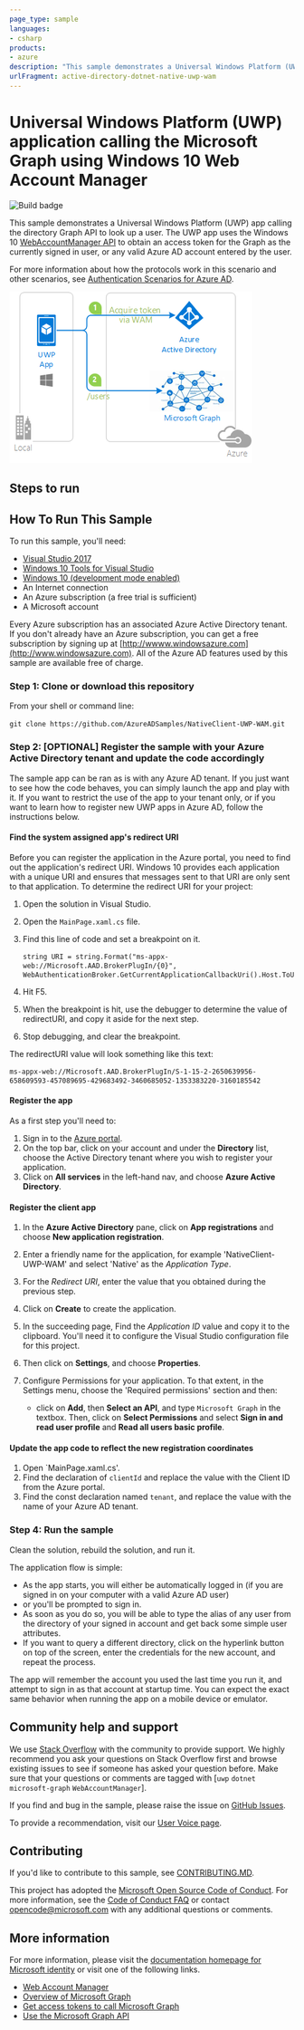 ```yaml
---
page_type: sample
languages:
- csharp
products:
- azure
description: "This sample demonstrates a Universal Windows Platform (UWP) app calling the directory Graph API to look up a user."
urlFragment: active-directory-dotnet-native-uwp-wam
---
```


# Universal Windows Platform (UWP) application calling the Microsoft Graph using Windows 10 Web Account Manager

![Build badge](https://identitydivision.visualstudio.com/_apis/public/build/definitions/a7934fdd-dcde-4492-a406-7fad6ac00e17/515/badge)

This sample demonstrates a Universal Windows Platform (UWP) app calling the directory Graph API to look up a user. The UWP app uses the Windows 10 [WebAccountManager API](https://docs.microsoft.com/uwp/api/Windows.Security.Authentication.Web.Provider.WebAccountManager) to obtain an access token for the Graph as the currently signed in user, or any valid Azure AD account entered by the user.

For more information about how the protocols work in this scenario and other scenarios, see [Authentication Scenarios for Azure AD](http://go.microsoft.com/fwlink/?LinkId=394414).

![Topology](ReadmeFiles/Topology.png)

## Steps to run

## How To Run This Sample

To run this sample, you'll need:

- [Visual Studio 2017](https://aka.ms/vsdownload)
- [Windows 10 Tools for Visual Studio](https://developer.microsoft.com/en-us/windows/downloads)
- [Windows 10 (development mode enabled)](https://docs.microsoft.com/en-us/windows/uwp/get-started/enable-your-device-for-development)
- An Internet connection
- An Azure subscription (a free trial is sufficient)
- A Microsoft account

Every Azure subscription has an associated Azure Active Directory tenant.  If you don't already have an Azure subscription, you can get a free subscription by signing up at [http://wwww.windowsazure.com](http://www.windowsazure.com).  All of the Azure AD features used by this sample are available free of charge.

### Step 1:  Clone or download this repository

From your shell or command line:

`git clone https://github.com/AzureADSamples/NativeClient-UWP-WAM.git`

### Step 2:  [OPTIONAL] Register the sample with your Azure Active Directory tenant and update the code accordingly

The sample app can be ran as is with any Azure AD tenant. If you just want to see how the code behaves, you can simply launch the app and play with it.
If you want to restrict the use of the app to your tenant only, or if you want to learn how to register new UWP apps in Azure AD, follow the instructions below.

#### Find the system assigned app's redirect URI

Before you can register the application in the Azure portal, you need to find out the application's redirect URI.  Windows 10 provides each application with a unique URI and ensures that messages sent to that URI are only sent to that application.  To determine the redirect URI for your project:

1. Open the solution in Visual Studio.
2. Open the `MainPage.xaml.cs` file.
3. Find this line of code and set a breakpoint on it.

    ```CSharp
    string URI = string.Format("ms-appx-web://Microsoft.AAD.BrokerPlugIn/{0}", WebAuthenticationBroker.GetCurrentApplicationCallbackUri().Host.ToUpper());
    ```

4. Hit F5.
5. When the breakpoint is hit, use the debugger to determine the value of redirectURI, and copy it aside for the next step.
6. Stop debugging, and clear the breakpoint.

The redirectURI value will look something like this text:

```Text
ms-appx-web://Microsoft.AAD.BrokerPlugIn/S-1-15-2-2650639956-658609593-457089695-429683492-3460685052-1353383220-3160185542
```

#### Register the app

As a first step you'll need to:

1. Sign in to the [Azure portal](https://portal.azure.com).
1. On the top bar, click on your account and under the **Directory** list, choose the Active Directory tenant where you wish to register your application.
1. Click on **All services** in the left-hand nav, and choose **Azure Active Directory**.

#### Register the client app

1. In the  **Azure Active Directory** pane, click on **App registrations** and choose **New application registration**.
1. Enter a friendly name for the application, for example 'NativeClient-UWP-WAM' and select 'Native' as the *Application Type*.
1. For the *Redirect URI*, enter the value that you obtained during the previous step.
1. Click on **Create** to create the application.
1. In the succeeding page, Find the *Application ID* value and copy it to the clipboard. You'll need it to configure the Visual Studio configuration file for this project.
1. Then click on **Settings**, and choose **Properties**.
1. Configure Permissions for your application. To that extent, in the Settings menu, choose the 'Required permissions' section and then:

   - click on **Add**, then **Select an API**, and type `Microsoft Graph` in the textbox. Then, click on  **Select Permissions** and select **Sign in and read user profile** and **Read all users basic profile**.

#### Update the app code to reflect the new registration coordinates

1. Open `MainPage.xaml.cs'.
1. Find the declaration of `clientId` and replace the value with the Client ID from the Azure portal.
1. Find the const declaration named `tenant`, and replace the value with the name of your Azure AD tenant.

### Step 4:  Run the sample

Clean the solution, rebuild the solution, and run it.

The application flow is simple:

- As the app starts, you will either be automatically logged in (if you are signed in on your computer with a valid Azure AD user)
- or you'll be prompted to sign in.
- As soon as you do so, you will be able to type the alias of any user from the directory of your signed in account and get back some simple user attributes.
- If you want to query a different directory, click on the hyperlink button on top of the screen, enter the credentials for the new account, and repeat the process.

The app will remember the account you used the last time you run it, and attempt to sign in as that account at startup time.
You can expect the exact same behavior when running the app on a mobile device or emulator.

## Community help and support

We use [Stack Overflow](http://stackoverflow.com/questions/tagged/WebAccountManager) with the community to provide support. We highly recommend you ask your questions on Stack Overflow first and browse existing issues to see if someone has asked your question before. Make sure that your questions or comments are tagged with [`uwp` `dotnet` `microsoft-graph` `WebAccountManager`].

If you find and bug in the sample, please raise the issue on [GitHub Issues](../../issues).

To provide a recommendation, visit our [User Voice page](https://feedback.azure.com/forums/169401-azure-active-directory).

## Contributing

If you'd like to contribute to this sample, see [CONTRIBUTING.MD](/CONTRIBUTING.md).

This project has adopted the [Microsoft Open Source Code of Conduct](https://opensource.microsoft.com/codeofconduct/). For more information, see the [Code of Conduct FAQ](https://opensource.microsoft.com/codeofconduct/faq/) or contact [opencode@microsoft.com](mailto:opencode@microsoft.com) with any additional questions or comments.

## More information

For more information, please visit the [documentation homepage for Microsoft identity](http://aka.ms/aaddev) or visit one of the following links.

- [Web Account Manager](https://docs.microsoft.com/en-us/windows/uwp/security/web-account-manager)
- [Overview of Microsoft Graph](https://developer.microsoft.com/en-us/graph/docs/concepts/overview)
- [Get access tokens to call Microsoft Graph](https://developer.microsoft.com/en-us/graph/docs/concepts/auth_overview)
- [Use the Microsoft Graph API](https://developer.microsoft.com/en-us/graph/docs/concepts/use_the_api)

